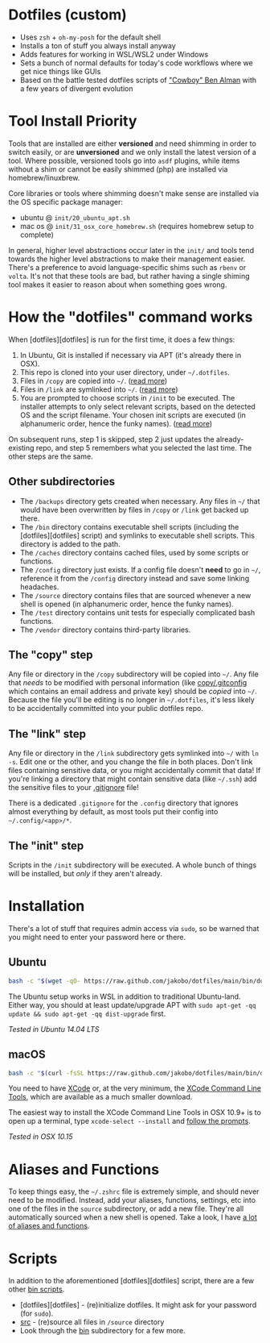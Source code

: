 # Dotfiles (custom)

- Uses `zsh` + `oh-my-posh` for the default shell
- Installs a ton of stuff you always install anyway
- Adds features for working in WSL/WSL2 under Windows
- Sets a bunch of normal defaults for today's code workflows where we get nice things like GUIs
- Based on the battle tested dotfiles scripts of ["Cowboy" Ben Alman](https://github.com/cowboy/dotfiles) with a few years of divergent evolution

# Tool Install Priority

Tools that are installed are either **versioned** and need shimming in order to switch easily, or are **unversioned** and we only install the latest version of a tool. Where possible, versioned tools go into `asdf` plugins, while items without a shim or cannot be easily shimmed (php) are installed via homebrew/linuxbrew.

Core libraries or tools where shimming doesn't make sense are installed via the OS specific package manager:

- ubuntu @ `init/20_ubuntu_apt.sh`
- mac os @ `init/31_osx_core_homebrew.sh` (requires homebrew setup to complete)

In general, higher level abstractions occur later in the `init/` and tools tend towards the higher level abstractions to make their management easier. There's a preference to avoid language-specific shims such as `rbenv` or `volta`. It's not that these tools are bad, but rather having a single shiming tool makes it easier to reason about when something goes wrong.

# How the "dotfiles" command works

When [dotfiles][dotfiles] is run for the first time, it does a few things:

1. In Ubuntu, Git is installed if necessary via APT (it's already there in OSX).
2. This repo is cloned into your user directory, under `~/.dotfiles`.
3. Files in `/copy` are copied into `~/`. ([read more](#the-copy-step))
4. Files in `/link` are symlinked into `~/`. ([read more](#the-link-step))
5. You are prompted to choose scripts in `/init` to be executed. The installer attempts to only select relevant scripts, based on the detected OS and the script filename. Your chosen init scripts are executed (in alphanumeric order, hence the funky names). ([read more](#the-init-step))

On subsequent runs, step 1 is skipped, step 2 just updates the already-existing repo, and step 5 remembers what you selected the last time. The other steps are the same.

## Other subdirectories

- The `/backups` directory gets created when necessary. Any files in `~/` that would have been overwritten by files in `/copy` or `/link` get backed up there.
- The `/bin` directory contains executable shell scripts (including the [dotfiles][dotfiles] script) and symlinks to executable shell scripts. This directory is added to the path.
- The `/caches` directory contains cached files, used by some scripts or functions.
- The `/config` directory just exists. If a config file doesn't **need** to go in `~/`, reference it from the `/config` directory instead and save some linking headaches.
- The `/source` directory contains files that are sourced whenever a new shell is opened (in alphanumeric order, hence the funky names).
- The `/test` directory contains unit tests for especially complicated bash functions.
- The `/vendor` directory contains third-party libraries.

## The "copy" step

Any file or directory in the `/copy` subdirectory will be copied into `~/`. Any file that _needs_ to be modified with personal information (like [copy/.gitconfig](copy/.gitconfig) which contains an email address and private key) should be _copied_ into `~/`. Because the file you'll be editing is no longer in `~/.dotfiles`, it's less likely to be accidentally committed into your public dotfiles repo.

## The "link" step

Any file or directory in the `/link` subdirectory gets symlinked into `~/` with `ln -s`. Edit one or the other, and you change the file in both places. Don't link files containing sensitive data, or you might accidentally commit that data! If you're linking a directory that might contain sensitive data (like `~/.ssh`) add the sensitive files to your [.gitignore](.gitignore) file!

There is a dedicated `.gitignore` for the `.config` directory that ignores almost everything by default, as most tools put their config into `~/.config/<app>/*`.

## The "init" step

Scripts in the `/init` subdirectory will be executed. A whole bunch of things will be installed, but _only_ if they aren't already.

# Installation

There's a lot of stuff that requires admin access via `sudo`, so be warned that you might need to enter your password here or there.

## Ubuntu

```sh
bash -c "$(wget -qO- https://raw.github.com/jakobo/dotfiles/main/bin/dotfiles)" && source ~/.zshrc
```

The Ubuntu setup works in WSL in addition to traditional Ubuntu-land. Either way, you should at least update/upgrade APT with `sudo apt-get -qq update && sudo apt-get -qq dist-upgrade` first.

_Tested in Ubuntu 14.04 LTS_

## macOS

```sh
bash -c "$(curl -fsSL https://raw.github.com/jakobo/dotfiles/main/bin/dotfiles)" && source ~/.zshrc
```

You need to have [XCode](https://developer.apple.com/downloads/index.action?=xcode) or, at the very minimum, the [XCode Command Line Tools](https://developer.apple.com/downloads/index.action?=command%20line%20tools), which are available as a much smaller download.

The easiest way to install the XCode Command Line Tools in OSX 10.9+ is to open up a terminal, type `xcode-select --install` and [follow the prompts](http://osxdaily.com/2014/02/12/install-command-line-tools-mac-os-x/).

_Tested in OSX 10.15_

# Aliases and Functions

To keep things easy, the `~/.zshrc` file is extremely simple, and should never need to be modified. Instead, add your aliases, functions, settings, etc into one of the files in the `source` subdirectory, or add a new file. They're all automatically sourced when a new shell is opened. Take a look, I have [a lot of aliases and functions](source).

# Scripts

In addition to the aforementioned [dotfiles][dotfiles] script, there are a few other [bin scripts](bin).

- [dotfiles][dotfiles] - (re)initialize dotfiles. It might ask for your password (for `sudo`).
- [src](link/.zshrc) - (re)source all files in `/source` directory
- Look through the [bin](bin) subdirectory for a few more.
